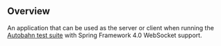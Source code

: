 
## Overview

An application that can be used as the server or client when running the [Autobahn test suite](http://autobahn.ws/testsuite) with Spring Framework 4.0 WebSocket support.


